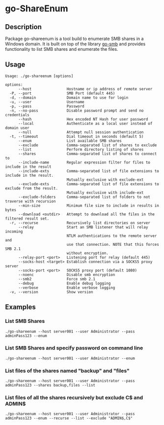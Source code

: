 # go-ShareEnum

## Description
Package go-shareenum is a tool build to enumerate SMB shares in a Windows
domain. It is built on top of the library [go-smb](https://github.com/jfjallid/go-smb)
and provides functionality to list SMB shares and enumerate the files.

## Usage
```
Usage: ./go-shareenum [options]

options:
      --host                Hostname or ip address of remote server
  -P, --port                SMB Port (default 445)
  -d, --domain              Domain name to use for login
  -u, --user                Username
  -p, --pass                Password
  -n, --no-pass             Disable password prompt and send no credentials
      --hash                Hex encoded NT Hash for user password
      --local               Authenticate as a local user instead of domain user
      --null	            Attempt null session authentication
  -t, --timeout             Dial timeout in seconds (default 5)
      --enum                List available SMB shares
      --exclude             Comma-separated list of shares to exclude
      --list                Perform directory listing of shares
      --shares              Comma-separated list of shares to connect to
      --include-name        Regular expression filter for files to include in the result
      --include-exts        Comma-separated list of file extensions to include in the result.
                            Mutually exclusive with exclude-ext
      --exclude-exts        Comma-separated list of file extensions to exclude from the result.
                            Mutually exclusive with include-ext
      --exclude-folders     Comma-separated list of folders to not traverse with recursion
      --min-size            Minimum file size to include in results in bytes
      --download <outdir>   Attempt to download all the files in the filtered result set.
  -r, --recurse             Recursively list directories on server
      --relay               Start an SMB listener that will relay incoming
                            NTLM authentications to the remote server and
                            use that connection. NOTE that this forces SMB 2.1
                            without encryption.
      --relay-port <port>   Listening port for relay (default 445)
      --socks-host <target> Establish connection via a SOCKS5 proxy server
      --socks-port <port>   SOCKS5 proxy port (default 1080)
      --noenc               Disable smb encryption
      --smb2                Force smb 2.1
      --debug               Enable debug logging
      --verbose             Enable verbose logging
  -v, --version             Show version
```

## Examples


### List SMB Shares

```
./go-shareenum --host server001 --user Administrator --pass adminPass123 --enum
```

### List SMB Shares and specify password on command line

```
./go-shareenum --host server001 --user Administrator --enum
```

### List files of the shares named "backup" and "files"

```
./go-shareenum --host server001 --user Administrator --pass adminPass123 --shares backup,files --list
```

### List files of all the shares recursively but exclude C$ and ADMIN$

```
./go-shareenum --host server001 --user Administrator --pass adminPass123 --enum --recurse --list --exclude "ADMIN$,C$"
```
